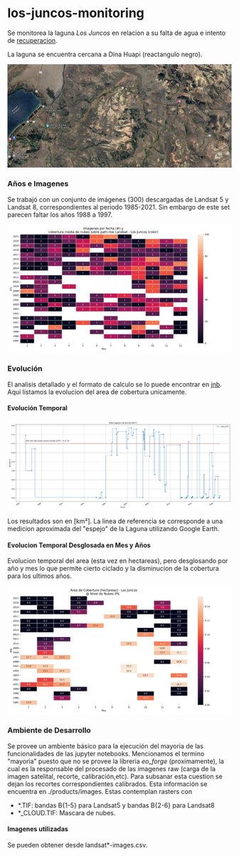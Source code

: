 # los-juncos-monitoring

Se monitorea la laguna *Los Juncos* en relacion a su falta de agua e intento de [recuperacion](https://www.bariloche2000.com/noticias/leer/los-amantes-de-las-aves-que-buscan-recuperar-una-laguna-que-ya-no-tiene-agua/134757).

La laguna se encuentra cercana a Dina Huapi (reactangulo negro).


![los-juncos-perspectiva](./data/los-juncos-perspective.png)


### Años e Imagenes

Se trabajó con un conjunto de imágenes (300) descargadas de Landsat 5 y Landsat 8, correspondientes al periodo 1985-2021.
Sin embargo de este set parecen faltar los años 1988 a 1997.

![años-imagenes](./products/images-by-year.png)


### Evolución

El analisis detallado y el formato de calculo se lo puede encontrar en [jnb](./Los-Juncos-MOnitoring.ipynb). Aqui
listamos la evolucion del area de cobertura unicamente.

#### Evolución Temporal

![area-km](./products/area-laguna-los-juncos.jpg)

Los resultados son en [km²]. La linea de referencia se corresponde a una medicion aproximada del "espejo" de la Laguna utilizando Google Earth.

#### Evolucion Temporal Desglosada en Mes y Años

Evolucion temporal del area (esta vez en hectareas), pero desglosando por año y mes lo que permite cierto ciclado y la disminucion de la cobertura para los ultimos años.

![area-desglosada](./products/area-laguna-los-juncos-hectareas-evolucion-mes.jpg)


### Ambiente de Desarrollo

Se provee un ambiente básico para la ejecución del mayoria de las funcionalidades 
de las jupyter notebooks. Mencionamos el termino "mayoria" puesto que no se
provee la libreria *eo_forge* (proximamente), la cual es la responsable del
procesado de las imagenes raw (carga de la imagen satelital, recorte, calibración,etc).
Para subsanar esta cuestion se dejan los recortes correspondientes calibrados.
Esta información se encuentra en ./products/images.
Estas contemplan rasters con
- *.TIF: bandas B{1-5} para Landsat5 y bandas B{2-6} para Landsat8
- *_CLOUD.TIF: Mascara de nubes.  

#### Imagenes utilizadas

Se pueden obtener desde landsat*-images.csv.
